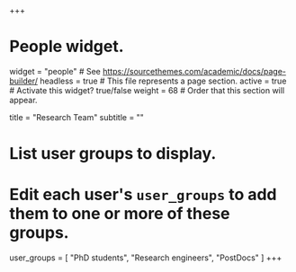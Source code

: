 +++
# People widget.
widget = "people"  # See https://sourcethemes.com/academic/docs/page-builder/
headless = true  # This file represents a page section.
active = true  # Activate this widget? true/false
weight = 68  # Order that this section will appear.

title = "Research Team"
subtitle = ""

# List user groups to display.
#   Edit each user's `user_groups` to add them to one or more of these groups.
user_groups = [
"PhD students",
"Research engineers",
"PostDocs"
]
+++
